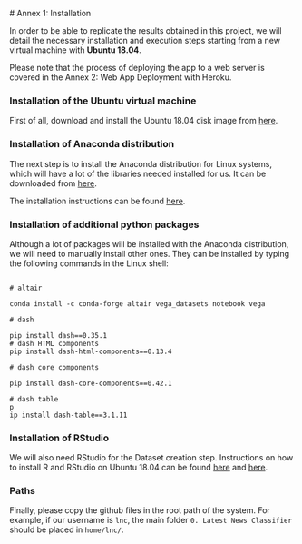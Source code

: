 ﻿﻿# Annex 1: Installation

In order to be able to replicate the results obtained in this project, we will detail the necessary installation and execution steps starting from a new virtual machine with **Ubuntu 18.04**.

Please note that the process of deploying the app to a web server is covered in the Annex 2: Web App Deployment with Heroku.

### Installation of the Ubuntu virtual machine

First of all, download and install the Ubuntu 18.04 disk image from [here](#https://www.ubuntu.com/download/desktop).

### Installation of Anaconda distribution

The next step is to install the Anaconda distribution for Linux systems, which will have a lot of the libraries needed installed for us. It can be downloaded from [here](#https://www.anaconda.com/download/#linux).

The installation instructions can be found [here](#http://docs.anaconda.com/anaconda/install/linux/).

### Installation of additional python packages

Although a lot of packages will be installed with the Anaconda distribution, we will need to manually install other ones. They can be installed by typing the following commands in the Linux shell:

```
# altair
conda install -c conda-forge altair vega_datasets notebook vega
# dash
pip install dash==0.35.1# dash HTML componentspip install dash-html-components==0.13.4
# dash core components
pip install dash-core-components==0.42.1
# dash tablep
ip install dash-table==3.1.11```	

### Installation of RStudio

We will also need RStudio for the Dataset creation step. Instructions on how to install R and RStudio on Ubuntu 18.04 can be found [here](#https://www.digitalocean.com/community/tutorials/how-to-install-r-on-ubuntu-18-04) and [here](#https://www.rstudio.com/products/rstudio/download/).

### Paths

Finally, please copy the github files in the root path of the system. For example, if our username is `lnc`, the main folder `0. Latest News Classifier` should be placed in `home/lnc/`. 
